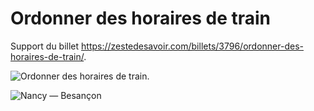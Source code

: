 # Ordonner des horaires de train

Support du billet <https://zestedesavoir.com/billets/3796/ordonner-des-horaires-de-train/>.

![Ordonner des horaires de train.](https://zestedesavoir.com/media/galleries/13676/a4748f99-1e95-4faa-b1a6-e55706d9eba8.png)

![Nancy — Besançon](https://zestedesavoir.com/media/galleries/13676/07e81447-3b28-4e5c-98be-0692446ac9ae.png)
